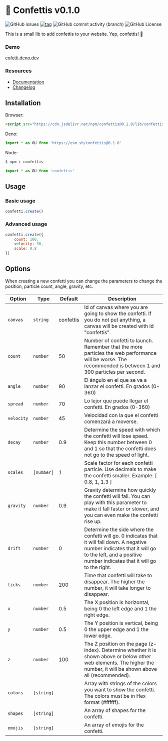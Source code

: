 # 🎉 Confettis v0.1.0

![GitHub issues](https://img.shields.io/github/issues/ovniroto/confettis)
[![tag](https://img.shields.io/github/tag/ovniroto/confetti.svg)](https://github.com/ovniroto/confettis/tags)
![GitHub commit activity (branch)](https://img.shields.io/github/commit-activity/t/ovniroto/confettis)
![GitHub License](https://img.shields.io/github/license/ovniroto/confettis)

This is a small lib to add confettis to your website. Yep, confettis! 🎉

### Demo
[cofetti.deno.dev](https://cofetti.deno.dev)

### Resources
- [Documentation](https://github.com/ovniroto/confettis/wiki/Examples)
- [Changelog](https://github.com/ovniroto/confettis/blob/main/CHANGELOG.md)

## Installation

Browser:
```html
<script src="https://cdn.jsdelivr.net/npm/confettis@0.1.0/lib/confettis.min.js"></script>
```

Deno:
```js
import * as OU from 'https://esm.sh/confettis@0.1.0'
```

Node:
```sh
$ npm i confettis
```
```js
import * as OU from 'confettis'
```

## Usage

### Basic usage
```js
confetti.create()
```

### Advanced usage
```js
confetti.create({
    count: 100,
    velocity: 30,
    scale: 0.8
})
```

## Options

When creating a new confetti you can change the parameters to change the position, particle count, angle, gravity, etc.

| Option | Type | Default | Description |
| --- | --- | --- | --- |
| `canvas` | `string` | confettis | Id of canvas where you are going to show the confetti. If you do not put anything, a canvas will be created with id "confettis". |
| `count` | `number` | 50 | Number of confetti to launch. Remember that the more particles the web performance will be worse. The recommended is between 1 and 300 particles per second. |
| `angle` | `number` | 90 | El ángulo en el que se va a lanzar el confetti. En grados (0-360) |
| `spread` | `number` | 70 | Lo lejor que puede llegar el confetti. En grados (0-360) |
| `velocity` | `number` | 45 | Velocidad con la que el confetti comenzará a moverse. |
| `decay` | `number` | 0.9 | Determine the speed with which the confetti will lose speed. Keep this number between 0 and 1 so that the confetti does not go to the speed of light. |
| `scales` | `[number]` | 1 | Scale factor for each confetti particle. Use decimals to make the confetti smaller. Example: [ 0.8, 1, 1.3 ] |
| `gravity` | `number` | 0.9 | Gravity determine how quickly the confetti will fall. You can play with this parameter to make it fall faster or slower, and you can even make the confetti rise up. |
| `drift` | `number` | 0 | Determine the side where the confetti will go. 0 indicates that it will fall down. A negative number indicates that it will go to the left, and a positive number indicates that it will go to the right. |
| `ticks` | `number` | 200 | Time that confetti will take to disappear. The higher the number, it will take longer to disappear. |
| `x` | `number` | 0.5 | The X position is horizontal, being 0 the left edge and 1 the right edge. |
| `y` | `number` | 0.5 | The Y position is vertical, being 0 the upper edge and 1 the lower edge. |
| `z` | `number` | 100  | The Z position on the page (z-index). Determine whether it is shown above or below other web elements. The higher the number, it will be shown above all (recommended). |
| `colors` | `[string]` |  | Array with strings of the colors you want to show the confetti. The colors must be in Hex format (#ffffff). |
| `shapes` | `[string]` |  | An array of shapes for the confetti. |
| `emojis` | `[string]` |  | An array of emojis for the confetti. |